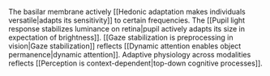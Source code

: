 ---
---

The basilar membrane actively [[Hedonic adaptation makes individuals versatile|adapts its sensitivity]] to certain frequencies. The [[Pupil light response stabilizes luminance on retina|pupil actively adapts its size in expectation of brightness]]. [[Gaze stabilization is preprocessing in vision|Gaze stabilization]] reflects [[Dynamic attention enables object permanence|dynamic attention]]. Adaptive physiology across modalities reflects [[Perception is context-dependent|top-down cognitive processes]].